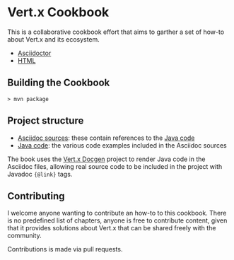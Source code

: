 # Vert.x Cookbook

This is a collaborative cookbook effort that aims to garther a set of how-to about Vert.x and its ecosystem.

- [Asciidoctor](asciidoc/cookbook.adoc)
- [HTML](https://vertx.ci.cloudbees.com/job/vert.x3-cookbook/ws/target/html/cookbook.html)

## Building the Cookbook

```
> mvn package
```

## Project structure

- [Asciidoc sources](src/main/asciidoc/): these contain references to the [Java code](src/main/java/)
- [Java code](src/main/java/): the various code examples included in the Asciidoc sources

The book uses the [Vert.x Docgen](https://github.com/vert-x3/vertx-docgen) project to render Java code
in the Asciidoc files, allowing real source code to be included in the project with Javadoc `{@link}` tags.

## Contributing

I welcome anyone wanting to contribute an how-to to this cookbook. There is no predefined list of chapters, anyone
 is free to contribute content, given that it provides solutions about Vert.x that can be shared
 freely with the community.

Contributions is made via pull requests.
